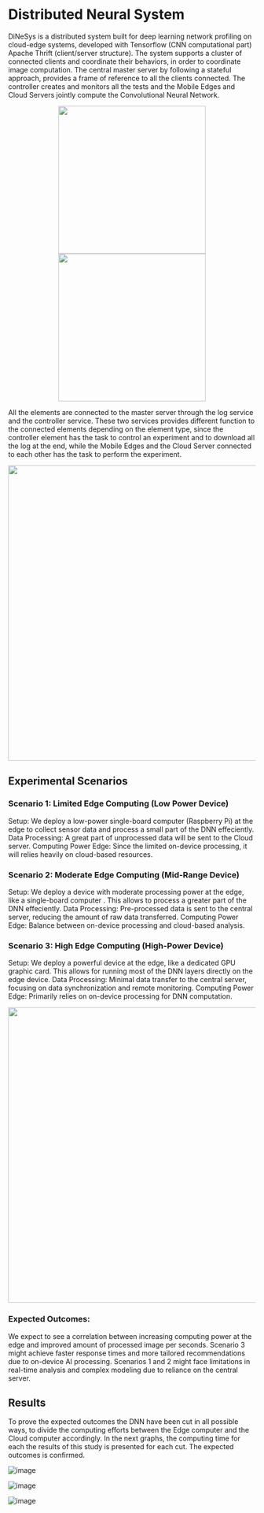 # Distributed Neural System

DiNeSys is a distributed system built for deep learning network profiling on cloud-edge systems, developed with Tensorflow (CNN computational part) Apache Thrift (client/server structure).
The system supports a cluster of connected clients and coordinate their behaviors, in order to coordinate image computation. The central master server by following a stateful approach, provides a frame of reference to all the clients connected. The controller creates and monitors all the tests and the Mobile Edges and Cloud Servers jointly compute the Convolutional Neural Network.
<p align="middle">
<img src="https://github.com/gbossi/DistributedNeuralSystem/assets/38566530/5a419df0-2a71-422d-bf2c-2d586e666e0f" width="300" hspace="40"/>
<img src="https://github.com/gbossi/DistributedNeuralSystem/assets/38566530/1c3a63b4-7a45-4e53-bb2b-d4c699c829ed" width="300">
</p>
All the elements are connected to the master server through the log service and the controller service.
These two services provides different function to the connected elements depending on the element type, since the controller element has the task to control an experiment and to download all the log at the end, while the Mobile Edges and the Cloud Server connected to each other has the task to perform the experiment.
<p align="middle">
<img src="https://github.com/gbossi/DistributedNeuralSystem/assets/38566530/c735dc55-c34f-4950-ab54-89ecdbe0361c" width="600">
</p>

## Experimental Scenarios
### Scenario 1: Limited Edge Computing (Low Power Device)
Setup: We deploy a low-power single-board computer (Raspberry Pi) at the edge to collect sensor data and process a small part of the DNN effeciently.
Data Processing: A great part of unprocessed data will be sent to the Cloud server.
Computing Power Edge: Since the limited on-device processing, it will relies heavily on cloud-based resources.

### Scenario 2: Moderate Edge Computing (Mid-Range Device)
Setup: We deploy a device with moderate processing power at the edge, like a single-board computer . This allows to process a greater part of the DNN effeciently.
Data Processing: Pre-processed data is sent to the central server, reducing the amount of raw data transferred.
Computing Power Edge: Balance between on-device processing and cloud-based analysis.

### Scenario 3: High Edge Computing (High-Power Device)
Setup: We deploy a powerful device at the edge, like a dedicated GPU graphic card. This allows for running most of the DNN layers directly on the edge device.
Data Processing: Minimal data transfer to the central server, focusing on data synchronization and remote monitoring.
Computing Power Edge: Primarily relies on on-device processing for DNN computation.

<p align="middle">
<img src="https://github.com/gbossi/DistributedNeuralSystem/assets/38566530/8a5beaac-e217-49de-8335-ee741cc98399" width="600">
</p>

### Expected Outcomes:
We expect to see a correlation between increasing computing power at the edge and improved amount of processed image per seconds.
Scenario 3 might achieve faster response times and more tailored recommendations due to on-device AI processing.
Scenarios 1 and 2 might face limitations in real-time analysis and complex modeling due to reliance on the central server.


## Results
To prove the expected outcomes the DNN have been cut in all possible ways, to divide the computing efforts between the Edge computer and the Cloud computer accordingly.
In the next graphs, the computing time for each the results of this study is presented for each cut. The expected outcomes is confirmed.

![image](https://github.com/gbossi/DistributedNeuralSystem/assets/38566530/749ee5e5-070c-4a45-ba45-11c96fa8c7d3)


![image](https://github.com/gbossi/DistributedNeuralSystem/assets/38566530/4e88e5e5-e307-48cb-9272-69f5a9c460f6)


![image](https://github.com/gbossi/DistributedNeuralSystem/assets/38566530/45acc3b8-eb79-4e25-a542-6a32faa15fd3)

